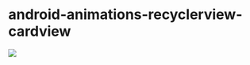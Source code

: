 # android-animations-recyclerview-cardview

![](https://github.com/nbalazs1337/android-animations-recyclerview-cardview/blob/main/hw2_gif.gif)
